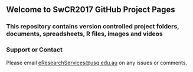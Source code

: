 ## Welcome to SwCR2017 GitHub Project Pages
<!--
## You can use the [editor on GitHub](https://github.com/fgacenga/SwCR2017/edit/master/README.md) to maintain and preview the content for your website in Markdown files.
-->
<!--
## Whenever you commit to this repository, GitHub Pages will run [Jekyll](https://jekyllrb.com/) to rebuild the pages in your site, from the content in your Markdown files.
-->
<!--
### Markdown
-->
<!--
## Markdown is a lightweight and easy-to-use syntax for styling your writing. It includes conventions for

```markdown
<!--
Syntax highlighted code block
-->
<!--
```# Header 1
-->
<!--
```## Header 2
-->
<!--
```### Header 3
```
- Bulleted
- List
-->
<!--
1. Numbered
2. List
-->
<!--
**Bold** and _Italic_ and `Code` text

[Link](url) and ![Image](src)
```
-->

### This repository contains version controlled project folders, documents, spreadsheets, R files, images and videos
<!--
```## For more details see [GitHub Flavored Markdown](https://guides.github.com/features/mastering-markdown/).
<!--
### Jekyll Themes
-->
<!--
## Your Pages site will use the layout and styles from the Jekyll theme you have selected in your [repository settings](https://github.com/fgacenga/SwCR2017/settings). The name of this theme is saved in the Jekyll `_config.yml` configuration file.
```
-->
### Support or Contact
Please email eResearchServices@usq.edu.au on any issues or comments.
<!--
```## Having trouble with Pages? Check out our [documentation](https://help.github.com/categories/github-pages-basics/) or [contact support](https://github.com/contact) and we’ll help you sort it out.

GitHub is awsome #joshua
Added line
test
